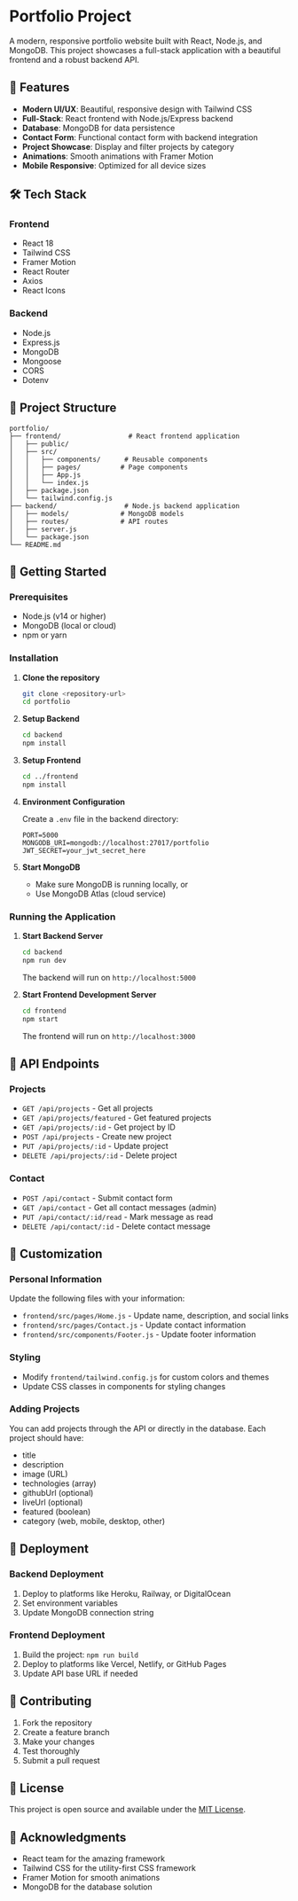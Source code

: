 # Portfolio Project

A modern, responsive portfolio website built with React, Node.js, and MongoDB. This project showcases a full-stack application with a beautiful frontend and a robust backend API.

## 🚀 Features

- **Modern UI/UX**: Beautiful, responsive design with Tailwind CSS
- **Full-Stack**: React frontend with Node.js/Express backend
- **Database**: MongoDB for data persistence
- **Contact Form**: Functional contact form with backend integration
- **Project Showcase**: Display and filter projects by category
- **Animations**: Smooth animations with Framer Motion
- **Mobile Responsive**: Optimized for all device sizes

## 🛠️ Tech Stack

### Frontend
- React 18
- Tailwind CSS
- Framer Motion
- React Router
- Axios
- React Icons

### Backend
- Node.js
- Express.js
- MongoDB
- Mongoose
- CORS
- Dotenv

## 📁 Project Structure

```
portfolio/
├── frontend/                 # React frontend application
│   ├── public/
│   ├── src/
│   │   ├── components/      # Reusable components
│   │   ├── pages/          # Page components
│   │   ├── App.js
│   │   └── index.js
│   ├── package.json
│   └── tailwind.config.js
├── backend/                 # Node.js backend application
│   ├── models/             # MongoDB models
│   ├── routes/             # API routes
│   ├── server.js
│   └── package.json
└── README.md
```

## 🚀 Getting Started

### Prerequisites

- Node.js (v14 or higher)
- MongoDB (local or cloud)
- npm or yarn

### Installation

1. **Clone the repository**
   ```bash
   git clone <repository-url>
   cd portfolio
   ```

2. **Setup Backend**
   ```bash
   cd backend
   npm install
   ```

3. **Setup Frontend**
   ```bash
   cd ../frontend
   npm install
   ```

4. **Environment Configuration**

   Create a `.env` file in the backend directory:
   ```env
   PORT=5000
   MONGODB_URI=mongodb://localhost:27017/portfolio
   JWT_SECRET=your_jwt_secret_here
   ```

5. **Start MongoDB**
   - Make sure MongoDB is running locally, or
   - Use MongoDB Atlas (cloud service)

### Running the Application

1. **Start Backend Server**
   ```bash
   cd backend
   npm run dev
   ```
   The backend will run on `http://localhost:5000`

2. **Start Frontend Development Server**
   ```bash
   cd frontend
   npm start
   ```
   The frontend will run on `http://localhost:3000`

## 📝 API Endpoints

### Projects
- `GET /api/projects` - Get all projects
- `GET /api/projects/featured` - Get featured projects
- `GET /api/projects/:id` - Get project by ID
- `POST /api/projects` - Create new project
- `PUT /api/projects/:id` - Update project
- `DELETE /api/projects/:id` - Delete project

### Contact
- `POST /api/contact` - Submit contact form
- `GET /api/contact` - Get all contact messages (admin)
- `PUT /api/contact/:id/read` - Mark message as read
- `DELETE /api/contact/:id` - Delete contact message

## 🎨 Customization

### Personal Information
Update the following files with your information:
- `frontend/src/pages/Home.js` - Update name, description, and social links
- `frontend/src/pages/Contact.js` - Update contact information
- `frontend/src/components/Footer.js` - Update footer information

### Styling
- Modify `frontend/tailwind.config.js` for custom colors and themes
- Update CSS classes in components for styling changes

### Adding Projects
You can add projects through the API or directly in the database. Each project should have:
- title
- description
- image (URL)
- technologies (array)
- githubUrl (optional)
- liveUrl (optional)
- featured (boolean)
- category (web, mobile, desktop, other)

## 🚀 Deployment

### Backend Deployment
1. Deploy to platforms like Heroku, Railway, or DigitalOcean
2. Set environment variables
3. Update MongoDB connection string

### Frontend Deployment
1. Build the project: `npm run build`
2. Deploy to platforms like Vercel, Netlify, or GitHub Pages
3. Update API base URL if needed

## 🤝 Contributing

1. Fork the repository
2. Create a feature branch
3. Make your changes
4. Test thoroughly
5. Submit a pull request

## 📄 License

This project is open source and available under the [MIT License](LICENSE).

## 🙏 Acknowledgments

- React team for the amazing framework
- Tailwind CSS for the utility-first CSS framework
- Framer Motion for smooth animations
- MongoDB for the database solution 